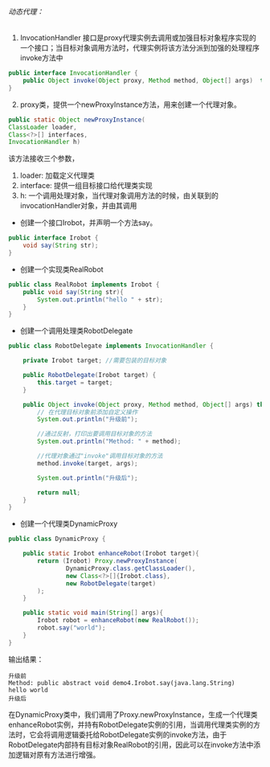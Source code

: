 ###### 动态代理：
1. InvocationHandler 接口是proxy代理实例去调用或加强目标对象程序实现的一个接口；当目标对象调用方法时，代理实例将该方法分派到加强的处理程序invoke方法中
```java
public interface InvocationHandler {
    public Object invoke(Object proxy, Method method, Object[] args)  throws Throwable;
}
```

2. proxy类，提供一个newProxyInstance方法，用来创建一个代理对象。
```java
public static Object newProxyInstance(
ClassLoader loader,                                      
Class<?>[] interfaces,                                      
InvocationHandler h)
```
该方法接收三个参数，
1. loader: 加载定义代理类
2. interface: 提供一组目标接口给代理类实现
3. h: 一个调用处理对象，当代理对象调用方法的时候，由关联到的invocationHandler对象，并由其调用

* 创建一个接口Irobot，并声明一个方法say。
```java
public interface Irobot {     
    void say(String str);
}
```
* 创建一个实现类RealRobot
```java
public class RealRobot implements Irobot {
    public void say(String str){
        System.out.println("hello " + str);
    }
}
```

* 创建一个调用处理类RobotDelegate
```java
public class RobotDelegate implements InvocationHandler {

    private Irobot target; //需要包装的目标对象

    public RobotDelegate(Irobot target) {
        this.target = target;
    }

    public Object invoke(Object proxy, Method method, Object[] args) throws Throwable {
        // 在代理目标对象前添加自定义操作
        System.out.println("升级前");

        //通过反射，打印出要调用目标对象的方法
        System.out.println("Method: " + method);

        //代理对象通过"invoke"调用目标对象的方法
        method.invoke(target, args);

        System.out.println("升级后");

        return null;
    }
}
```

* 创建一个代理类DynamicProxy
```java
public class DynamicProxy {

    public static Irobot enhanceRobot(Irobot target){
        return (Irobot) Proxy.newProxyInstance(
                DynamicProxy.class.getClassLoader(),
                new Class<?>[]{Irobot.class},
                new RobotDelegate(target)
        );
    }

    public static void main(String[] args){
        Irobot robot = enhanceRobot(new RealRobot());
        robot.say("world");
    }
}
```
输出结果：
```shell
升级前
Method: public abstract void demo4.Irobot.say(java.lang.String)
hello world
升级后
```

在DynamicProxy类中，我们调用了Proxy.newProxyInstance，生成一个代理类enhanceRobot实例，并持有RobotDelegate实例的引用，当调用代理类实例的方法时，它会将调用逻辑委托给RobotDelegate实例的invoke方法，由于RobotDelegate内部持有目标对象RealRobot的引用，因此可以在invoke方法中添加逻辑对原有方法进行增强。



